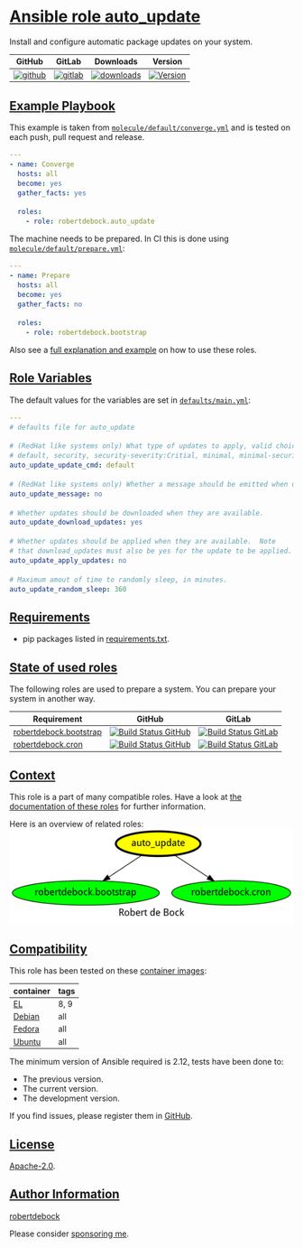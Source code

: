 # [Ansible role auto_update](#auto_update)

Install and configure automatic package updates on your system.

|GitHub|GitLab|Downloads|Version|
|------|------|---------|-------|
|[![github](https://github.com/robertdebock/ansible-role-auto_update/workflows/Ansible%20Molecule/badge.svg)](https://github.com/robertdebock/ansible-role-auto_update/actions)|[![gitlab](https://gitlab.com/robertdebock-iac/ansible-role-auto_update/badges/master/pipeline.svg)](https://gitlab.com/robertdebock-iac/ansible-role-auto_update)|[![downloads](https://img.shields.io/ansible/role/d/24445)](https://galaxy.ansible.com/robertdebock/auto_update)|[![Version](https://img.shields.io/github/release/robertdebock/ansible-role-auto_update.svg)](https://github.com/robertdebock/ansible-role-auto_update/releases/)|

## [Example Playbook](#example-playbook)

This example is taken from [`molecule/default/converge.yml`](https://github.com/robertdebock/ansible-role-auto_update/blob/master/molecule/default/converge.yml) and is tested on each push, pull request and release.

```yaml
---
- name: Converge
  hosts: all
  become: yes
  gather_facts: yes

  roles:
    - role: robertdebock.auto_update
```

The machine needs to be prepared. In CI this is done using [`molecule/default/prepare.yml`](https://github.com/robertdebock/ansible-role-auto_update/blob/master/molecule/default/prepare.yml):

```yaml
---
- name: Prepare
  hosts: all
  become: yes
  gather_facts: no

  roles:
    - role: robertdebock.bootstrap
```

Also see a [full explanation and example](https://robertdebock.nl/how-to-use-these-roles.html) on how to use these roles.

## [Role Variables](#role-variables)

The default values for the variables are set in [`defaults/main.yml`](https://github.com/robertdebock/ansible-role-auto_update/blob/master/defaults/main.yml):

```yaml
---
# defaults file for auto_update

# (RedHat like systems only) What type of updates to apply, valid choices are:
# default, security, security-severity:Critial, minimal, minimal-security, minimal-security-severity:Critical
auto_update_update_cmd: default

# (RedHat like systems only) Whether a message should be emitted when updates are available, were downloaded, or applied.
auto_update_message: no

# Whether updates should be downloaded when they are available.
auto_update_download_updates: yes

# Whether updates should be applied when they are available.  Note
# that download_updates must also be yes for the update to be applied.
auto_update_apply_updates: no

# Maximum amout of time to randomly sleep, in minutes.
auto_update_random_sleep: 360
```

## [Requirements](#requirements)

- pip packages listed in [requirements.txt](https://github.com/robertdebock/ansible-role-auto_update/blob/master/requirements.txt).

## [State of used roles](#state-of-used-roles)

The following roles are used to prepare a system. You can prepare your system in another way.

| Requirement | GitHub | GitLab |
|-------------|--------|--------|
|[robertdebock.bootstrap](https://galaxy.ansible.com/robertdebock/bootstrap)|[![Build Status GitHub](https://github.com/robertdebock/ansible-role-bootstrap/workflows/Ansible%20Molecule/badge.svg)](https://github.com/robertdebock/ansible-role-bootstrap/actions)|[![Build Status GitLab](https://gitlab.com/robertdebock-iac/ansible-role-bootstrap/badges/master/pipeline.svg)](https://gitlab.com/robertdebock-iac/ansible-role-bootstrap)|
|[robertdebock.cron](https://galaxy.ansible.com/robertdebock/cron)|[![Build Status GitHub](https://github.com/robertdebock/ansible-role-cron/workflows/Ansible%20Molecule/badge.svg)](https://github.com/robertdebock/ansible-role-cron/actions)|[![Build Status GitLab](https://gitlab.com/robertdebock-iac/ansible-role-cron/badges/master/pipeline.svg)](https://gitlab.com/robertdebock-iac/ansible-role-cron)|

## [Context](#context)

This role is a part of many compatible roles. Have a look at [the documentation of these roles](https://robertdebock.nl/) for further information.

Here is an overview of related roles:
![dependencies](https://raw.githubusercontent.com/robertdebock/ansible-role-auto_update/png/requirements.png "Dependencies")

## [Compatibility](#compatibility)

This role has been tested on these [container images](https://hub.docker.com/u/robertdebock):

|container|tags|
|---------|----|
|[EL](https://hub.docker.com/r/robertdebock/enterpriselinux)|8, 9|
|[Debian](https://hub.docker.com/r/robertdebock/debian)|all|
|[Fedora](https://hub.docker.com/r/robertdebock/fedora/)|all|
|[Ubuntu](https://hub.docker.com/r/robertdebock/ubuntu)|all|

The minimum version of Ansible required is 2.12, tests have been done to:

- The previous version.
- The current version.
- The development version.

If you find issues, please register them in [GitHub](https://github.com/robertdebock/ansible-role-auto_update/issues).

## [License](#license)

[Apache-2.0](https://github.com/robertdebock/ansible-role-auto_update/blob/master/LICENSE).

## [Author Information](#author-information)

[robertdebock](https://robertdebock.nl/)

Please consider [sponsoring me](https://github.com/sponsors/robertdebock).

